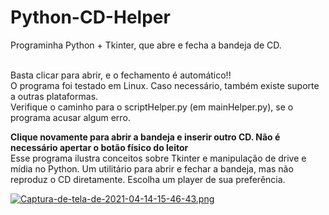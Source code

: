 # Python-CD-Helper
Programinha Python + Tkinter, que abre e fecha a bandeja de CD.


<br>
Basta clicar para abrir, e o fechamento é automático!!
<br>
O programa foi testado em Linux. Caso necessário, também existe suporte a outras plataformas.
<br>
Verifique o caminho para o scriptHelper.py (em mainHelper.py), se o programa acusar algum erro. 
<br>

<strong> Clique novamente para abrir a bandeja e inserir outro CD. Não é necessário apertar o botão físico do leitor </strong>
<br>
Esse programa ilustra conceitos sobre Tkinter e manipulação de drive e mídia no Python. Um utilitário para abrir e fechar a bandeja, mas não reproduz o CD diretamente. Escolha um player de sua preferência.


[![Captura-de-tela-de-2021-04-14-15-46-43.png](https://i.postimg.cc/ydS27pbC/Captura-de-tela-de-2021-04-14-15-46-43.png)](https://postimg.cc/wygwV2zw)

